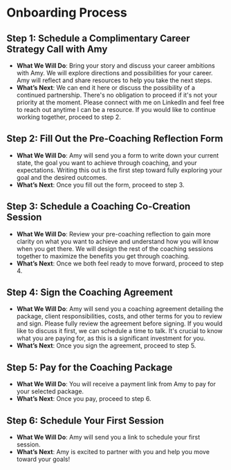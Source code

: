 # Onboarding Process
## Step 1: Schedule a Complimentary Career Strategy Call with Amy
- **What We Will Do**: Bring your story and discuss your career ambitions with Amy. We will explore directions and possibilities for your career. Amy will reflect and share resources to help you take the next steps.
- **What’s Next**: We can end it here or discuss the possibility of a continued partnership. There's no obligation to proceed if it's not your priority at the moment. Please connect with me on LinkedIn and feel free to reach out anytime I can be a resource. If you would like to continue working together, proceed to step 2.

## Step 2: Fill Out the Pre-Coaching Reflection Form
- **What We Will Do**: Amy will send you a form to write down your current state, the goal you want to achieve through coaching, and your expectations. Writing this out is the first step toward fully exploring your goal and the desired outcomes.
- **What’s Next**: Once you fill out the form, proceed to step 3.

## Step 3: Schedule a Coaching Co-Creation Session
- **What We Will Do**: Review your pre-coaching reflection to gain more clarity on what you want to achieve and understand how you will know when you get there. We will design the rest of the coaching sessions together to maximize the benefits you get through coaching.
- **What’s Next**: Once we both feel ready to move forward, proceed to step 4.

## Step 4: Sign the Coaching Agreement
- **What We Will Do**: Amy will send you a coaching agreement detailing the package, client responsibilities, costs, and other terms for you to review and sign. Please fully review the agreement before signing. If you would like to discuss it first, we can schedule a time to talk. It's crucial to know what you are paying for, as this is a significant investment for you.
- **What’s Next**: Once you sign the agreement, proceed to step 5.

## Step 5: Pay for the Coaching Package
- **What We Will Do**: You will receive a payment link from Amy to pay for your selected package.
- **What’s Next**: Once you pay, proceed to step 6.

## Step 6: Schedule Your First Session
- **What We Will Do**: Amy will send you a link to schedule your first session.
- **What’s Next**: Amy is excited to partner with you and help you move toward your goals!
